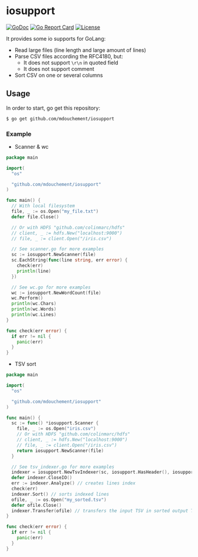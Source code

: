 # iosupport
[![GoDoc](https://img.shields.io/badge/godoc-reference-blue.svg)](https://godoc.org/github.com/mdouchement/iosupport)
[![Go Report Card](https://goreportcard.com/badge/github.com/mdouchement/iosupport)](https://goreportcard.com/report/github.com/mdouchement/iosupport)
[![License](https://img.shields.io/github/license/mdouchement/iosupport.svg)](http://opensource.org/licenses/MIT)

It provides some io supports for GoLang:
- Read large files (line length and large amount of lines)
- Parse CSV files according the RFC4180, but:
  - It does not support `\r\n` in quoted field
  - It does not support comment
- Sort CSV on one or several columns

## Usage

In order to start, go get this repository:

```bash
$ go get github.com/mdouchement/iosupport
```

### Example

- Scanner & wc

```go
package main

import(
  "os"

  "github.com/mdouchement/iosupport"
)

func main() {
  // With local filesystem
  file, _ := os.Open("my_file.txt")
  defer file.Close()

  // Or with HDFS "github.com/colinmarc/hdfs"
  // client, _ := hdfs.New("localhost:9000")
  // file, _ := client.Open("/iris.csv")

  // See scanner.go for more examples
  sc := iosupport.NewScanner(file)
  sc.EachString(func(line string, err error) {
    check(err)
    println(line)
  })

  // See wc.go for more examples
  wc := iosupport.NewWordCount(file)
  wc.Perform()
  println(wc.Chars)
  println(wc.Words)
  println(wc.Lines)
}

func check(err error) {
  if err != nil {
    panic(err)
  }
}
```

- TSV sort

```go
package main

import(
  "os"

  "github.com/mdouchement/iosupport"
)

func main() {
  sc := func() *iosupport.Scanner {
    file, _ := os.Open("iris.csv")
    // Or with HDFS "github.com/colinmarc/hdfs"
    // client, _ := hdfs.New("localhost:9000")
    // file, _ := client.Open("/iris.csv")
    return iosupport.NewScanner(file)
  }

  // See tsv_indexer.go for more examples
  indexer = iosupport.NewTsvIndexer(sc, iosupport.HasHeader(), iosupport.Separator(","), iosupport.Fields("col2", "col1")) // scanner, headerIsPresent, separator, fieldsForSorting
  defer indexer.CloseIO()
  err := indexer.Analyze() // creates lines index
  check(err)
  indexer.Sort() // sorts indexed lines
  ofile, _ := os.Open("my_sorted.tsv")
  defer ofile.Close()
  indexer.Transfer(ofile) // transfers the input TSV in sorted output TSV
}

func check(err error) {
  if err != nil {
    panic(err)
  }
}
```
